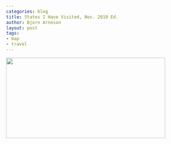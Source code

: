 ```yaml
---
categories: blog
title: States I Have Visited, Nov. 2010 Ed.
author: Bjorn Arneson
layout: post
tags: 
- map
- travel
---
```

<p>
<img src="http://chart.apis.google.com/chart?chf=bg,s,EAF7FE&chs=436x220&cht=t&chco=F5F5F5,EDF0D4,6C9642,13390A&chld=AKALARAZCACOCTDEFLGAHIIAIDILINKSKYLAMAMDMEMIMNMOMSMTNCNDNENHNJNMNVNYOHOKORPARISCSDTNTXUTVAVTWAWIWVWY&chd=t:0,0,0,0,100,100,0,0,100,100,0,100,100,100,100,100,100,0,0,100,0,100,100,100,0,100,100,100,100,0,0,0,0,100,100,100,0,100,0,100,100,100,100,0,100,0,100,100,0,100&chtm=usa" width="436" height="220" alt="" />
</p>
